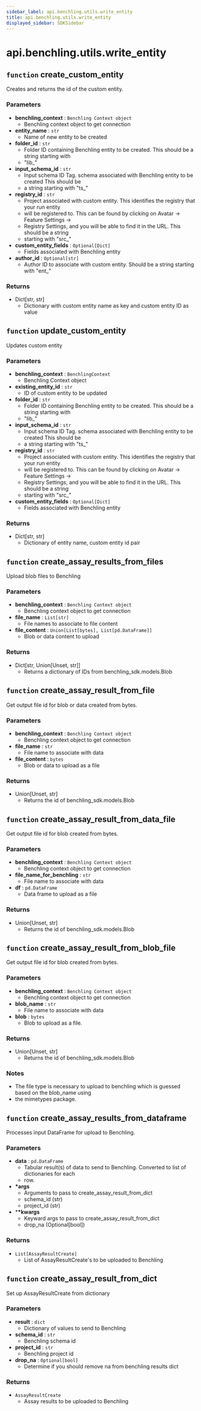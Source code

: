 ```yaml
---
sidebar_label: api.benchling.utils.write_entity
title: api.benchling.utils.write_entity
displayed_sidebar: SDKSidebar
--- 
```



# api.benchling.utils.write_entity



##  `function` create_custom_entity
Creates and returns the id of the custom entity.


###  Parameters

- **benchling_context** : `Benchling Context object`
    - Benchling context object to get connection
- **entity_name** : `str`
    - Name of new entity to be created
- **folder_id** : `str`
    - Folder ID containing Benchling entity to be created. This should be a string starting with
    - "lib_"
- **input_schema_id** : `str`
    - Input schema ID Tag. schema associated with Benchling entity to be created This should be
    - a string starting with "ts_"
- **registry_id** : `str`
    - Project associated with custom entity.  This identifies the registry that your run entity
    - will be registered to.  This can be found by clicking on Avatar -> Feature Settings ->
    - Registry Settings, and you will be able to find it in the URL.  This should be a string
    - starting with "src_"
- **custom_entity_fields** : `Optional[Dict]`
    - Fields associated with Benchling entity
- **author_id** : `Optional[str]`
    - Author ID to associate with custom entity. Should be a string starting with "ent_"


###  Returns

- Dict[str, str]
    - Dictionary with custom entity name as key and custom entity ID as value


##  `function` update_custom_entity
Updates custom entity


###  Parameters

- **benchling_context** : `BenchlingContext`
    - Benchling Context object
- **existing_entity_id** : `str`
    - ID of custom entity to be updated
- **folder_id** : `str`
    - Folder ID containing Benchling entity to be created. This should be a string starting with
    - "lib_"
- **input_schema_id** : `str`
    - Input schema ID Tag. schema associated with Benchling entity to be created This should be
    - a string starting with "ts_"
- **registry_id** : `str`
    - Project associated with custom entity.  This identifies the registry that your run entity
    - will be registered to.  This can be found by clicking on Avatar -> Feature Settings ->
    - Registry Settings, and you will be able to find it in the URL.  This should be a string
    - starting with "src_"
- **custom_entity_fields** : `Optional[Dict]`
    - Fields associated with Benchling entity


###  Returns

- Dict[str, str]
    - Dictionary of entity name, custom entity id pair


##  `function` create_assay_results_from_files
Upload blob files to Benchling


###  Parameters

- **benchling_context** : `Benchling Context object`
    - Benchling context object to get connection
- **file_name** : `List[str]`
    - File names to associate to file content
- **file_content** : `Union[List[bytes], List[pd.DataFrame]]`
    - Blob or data content to upload


###  Returns

- Dict[str, Union[Unset, str]]
    - Returns a dictionary of IDs from benchling_sdk.models.Blob


##  `function` create_assay_result_from_file
Get output file id for blob or data created from bytes.


###  Parameters

- **benchling_context** : `Benchling Context object`
    - Benchling context object to get connection
- **file_name** : `str`
    - File name to associate with data
- **file_content** : `bytes`
    - Blob or data to upload as a file


###  Returns

- Union[Unset, str]
    - Returns the id of benchling_sdk.models.Blob


##  `function` create_assay_result_from_data_file
Get output file id for blob created from bytes.


###  Parameters

- **benchling_context** : `Benchling Context object`
    - Benchling context object to get connection
- **file_name_for_benchling** : `str`
    - File name to associate with data
- **df** : `pd.DataFrame`
    - Data frame to upload as a file


###  Returns

- Union[Unset, str]
    - Returns the id of benchling_sdk.models.Blob


##  `function` create_assay_result_from_blob_file
Get output file id for blob created from bytes.


###  Parameters

- **benchling_context** : `Benchling Context object`
    - Benchling context object to get connection
- **blob_name** : `str`
    - File name to associate with data
- **blob** : `bytes`
    - Blob to upload as a file.


###  Returns

- Union[Unset, str]
    - Returns the id of benchling_sdk.models.Blob


###  Notes

- The file type is necessary to upload to benchling which is guessed based on the blob_name using
- the mimetypes package.


##  `function` create_assay_results_from_dataframe
Processes input DataFrame for upload to Benchling.


###  Parameters

- **data** : `pd.DataFrame`
    - Tabular result(s) of data to send to Benchling. Converted to list of dictionaries for each
    - row.
- **\*args**
    - Arguments to pass to create_assay_result_from_dict
    - schema_id (str)
    - project_id (str)
- ***\*kwargs**
    - Keyward args to pass to create_assay_result_from_dict
    - drop_na (Optional[bool])


###  Returns

- `List[AssayResultCreate]`
    - List of AssayResultCreate's to be uploaded to Benchling


##  `function` create_assay_result_from_dict
Set up AssayResultCreate from dictionary


###  Parameters

- **result** : `dict`
    - Dictionary of values to send to Benchling
- **schema_id** : `str`
    - Benchling schema id
- **project_id** : `str`
    - Benchling project id
- **drop_na** : `Optional[bool]`
    - Determine if you should remove na from benchling results dict


###  Returns

- `AssayResultCreate`
    - Assay results to be uploaded to Benchling